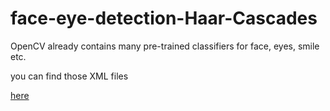# face-eye-detection-Haar-Cascades
OpenCV already contains many pre-trained classifiers for face, eyes, smile etc.

you can find those XML files 

[here](https://github.com/opencv/opencv/tree/master/data/haarcascades)
